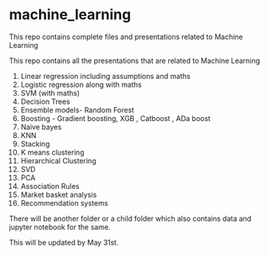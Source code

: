 # machine_learning
This repo contains complete files and presentations related to Machine Learning


This repo contains all the presentations that are related to Machine Learning
1. Linear  regression including assumptions and maths
2. Logistic regression along with maths
3. SVM (with maths)
4. Decision Trees
5. Ensemble models- Random Forest
6. Boosting - Gradient boosting, XGB , Catboost , ADa boost
7. Naive bayes
8. KNN
9. Stacking
10. K means clustering
11. Hierarchical Clustering
12. SVD
13. PCA
14. Association Rules
15. Market basket analysis
16. Recommendation systems

There will be another folder or a child folder which also contains data and jupyter notebook for the same.

This will be updated by May 31st.


